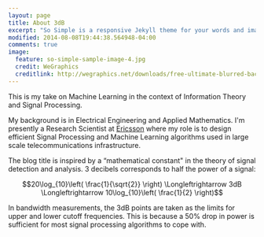 ```yaml
---
layout: page
title: About 3dB
excerpt: "So Simple is a responsive Jekyll theme for your words and images."
modified: 2014-08-08T19:44:38.564948-04:00
comments: true
image:
  feature: so-simple-sample-image-4.jpg
  credit: WeGraphics
  creditlink: http://wegraphics.net/downloads/free-ultimate-blurred-background-pack/
---
```


This is my take on Machine Learning in the context of Information Theory and Signal Processing.

My background is in Electrical Engineering and Applied Mathematics.  I'm presently a Research Scientist at [Ericsson](http://ericsson.com) where my role is to design efficient Signal Processing and Machine Learning algorithms used in large scale telecommunications infrastructure.

The blog title is inspired by a “mathematical constant" in the theory of signal detection and analysis.  3 decibels corresponds to half the power of a signal:

$$20\log_{10}\left( \frac{1}{\sqrt{2}} \right) \Longleftrightarrow 3dB \Longleftrightarrow 10\log_{10}\left( \frac{1}{2} \right)$$

In bandwidth measurements, the 3dB points are taken as the limits for upper and lower cutoff frequencies.  This is because a 50% drop in power is sufficient for most signal processing algorithms to cope with.

[^1]: Example: *domain.com/category-name/post-title*
